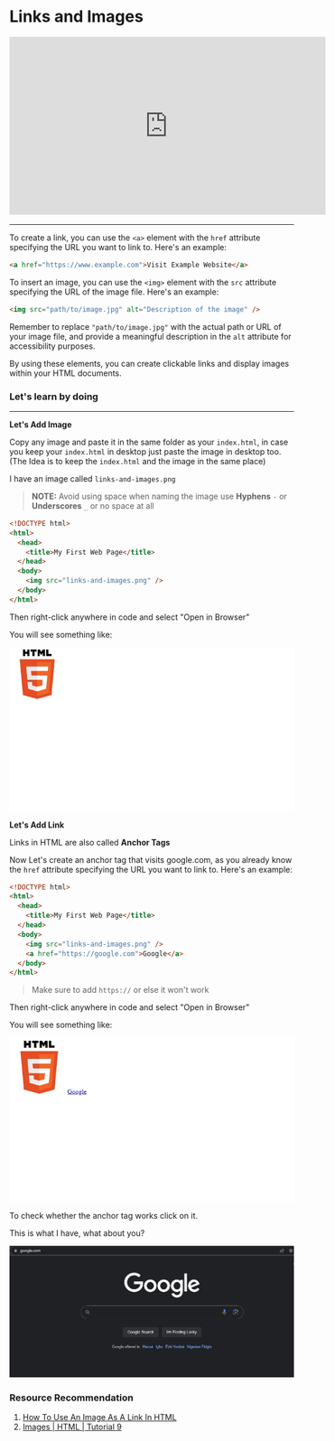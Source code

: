 # Links and Images

<iframe width="560" height="315" src="https://www.youtube-nocookie.com/embed/_w6N_nplmAw" title="YouTube video player" frameborder="0" allow="accelerometer; autoplay; clipboard-write; encrypted-media; gyroscope; picture-in-picture; web-share" allowfullscreen></iframe>

---

To create a link, you can use the `<a>` element with the `href` attribute specifying the URL you want to link to. Here's an example:

```html
<a href="https://www.example.com">Visit Example Website</a>
```

To insert an image, you can use the `<img>` element with the `src` attribute specifying the URL of the image file. Here's an example:

```html
<img src="path/to/image.jpg" alt="Description of the image" />
```

Remember to replace `"path/to/image.jpg"` with the actual path or URL of your image file, and provide a meaningful description in the `alt` attribute for accessibility purposes.

By using these elements, you can create clickable links and display images within your HTML documents.

### **Let's learn by doing**

---

**Let's Add Image**

Copy any image and paste it in the same folder as your `index.html`, in case you keep your `index.html` in desktop just paste the image in desktop too. (The Idea is to keep the `index.html` and the image in the same place)

I have an image called `links-and-images.png`

> **NOTE:** Avoid using space when naming the image use **Hyphens** `-` or **Underscores** `_` or no space at all

```html
<!DOCTYPE html>
<html>
  <head>
    <title>My First Web Page</title>
  </head>
  <body>
    <img src="links-and-images.png" />
  </body>
</html>
```

Then right-click anywhere in code and select "Open in Browser"

You will see something like:

![Code Preview](https://raw.githubusercontent.com/Abiey2579/designgriddata/master/learnpath/assets/images/links-and-images-code-preview.jpg)

**Let's Add Link**

Links in HTML are also called **Anchor Tags**

Now Let's create an anchor tag that visits google.com, as you already know the `href` attribute specifying the URL you want to link to. Here's an example:

```html
<!DOCTYPE html>
<html>
  <head>
    <title>My First Web Page</title>
  </head>
  <body>
    <img src="links-and-images.png" />
    <a href="https://google.com">Google</a>
  </body>
</html>
```

> Make sure to add `https://` or else it won't work

Then right-click anywhere in code and select "Open in Browser"

You will see something like:

![Code Preview](https://raw.githubusercontent.com/Abiey2579/designgriddata/master/learnpath/assets/images/links-and-images-code-preview-2.jpg)

To check whether the anchor tag works click on it.

This is what I have, what about you?

![Code Preview](https://raw.githubusercontent.com/Abiey2579/designgriddata/master/learnpath/assets/images/links-and-images-code-preview-3.jpg)

### Resource Recommendation

1. <a href="https://youtu.be/D6aHo1VvCc8" target="_blank">How To Use An Image As A Link In HTML</a>
2. <a href="https://youtu.be/u2BtHQwxq7E" target="_blank">Images | HTML | Tutorial 9</a>
